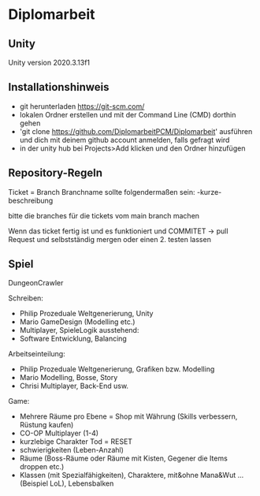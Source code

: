 # Diplomarbeit

## Unity

Unity version 2020.3.13f1

## Installationshinweis

- git herunterladen https://git-scm.com/
- lokalen Ordner erstellen und mit der Command Line (CMD) dorthin gehen
- 'git clone https://github.com/DiplomarbeitPCM/Diplomarbeit' ausführen und dich mit deinem github account anmelden, falls gefragt wird
- in der unity hub bei Projects>Add klicken und den Ordner hinzufügen

## Repository-Regeln

Ticket = Branch
Branchname sollte folgendermaßen sein: <ticketnummer>-kurze-beschreibung

bitte die branches für die tickets vom main branch machen
  
Wenn das ticket fertig ist und es funktioniert und COMMITET -> pull Request und selbstständig mergen oder einen 2. testen lassen

## Spiel

DungeonCrawler

Schreiben:
- Philip Prozeduale Weltgenerierung, Unity
- Mario GameDesign (Modelling etc.)
- Multiplayer, SpieleLogik
ausstehend: 
- Software Entwicklung, Balancing



Arbeitseinteilung:
- Philip Prozeduale Weltgenerierung, Grafiken bzw. Modelling
- Mario Modelling, Bosse, Story
- Chrisi Multiplayer, Back-End usw.

Game:
- Mehrere Räume pro Ebene = Shop mit Währung (Skills verbessern, Rüstung kaufen)
- CO-OP Multiplayer (1-4)
- kurzlebige Charakter Tod = RESET
- schwierigkeiten (Leben-Anzahl)
- Räume (Boss-Räume oder Räume mit Kisten, Gegener die Items droppen etc.)
- Klassen (mit Spezialfähigkeiten), Charaktere, mit&ohne Mana&Wut ... (Beispiel LoL), Lebensbalken
